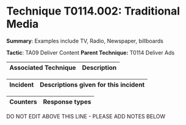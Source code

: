 # Technique T0114.002: Traditional Media

**Summary**: Examples include TV, Radio, Newspaper, billboards

**Tactic**: TA09 Deliver Content           **Parent Technique:** T0114 Deliver Ads


| Associated Technique | Description |
| --------- | ------------------------- |



| Incident | Descriptions given for this incident |
| -------- | -------------------- |



| Counters | Response types |
| -------- | -------------- |


DO NOT EDIT ABOVE THIS LINE - PLEASE ADD NOTES BELOW